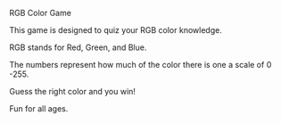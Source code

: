 RGB Color Game

This game is designed to quiz your RGB color knowledge. 

RGB stands for Red, Green, and Blue. 

The numbers represent how much of the color there is one a scale of 0 -255.

Guess the right color and you win!

Fun for all ages.

